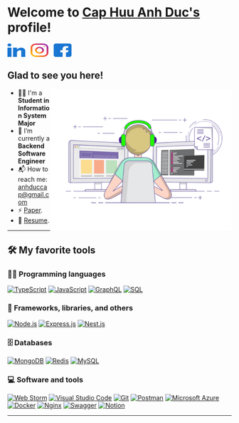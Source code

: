# Welcome to [Cap Huu Anh Duc's](https://github.com/anhduccap) profile!

<a href="https://www.linkedin.com/in/anhduccap/" target="_blank"><img align="center" src="./images/linked-in-alt.svg" alt="aswin-barath" height="30" width="40" /></a>
&nbsp;
<a href="https://www.instagram.com/anhduc.cap/" target="_blank"><img align="center" src="./images/instagram.svg" alt="aswin_barath_" height="30" width="40" /></a>
&nbsp;
<a href="https://www.facebook.com/anhduc.cap/" target="_blank"><img align="center" src="./images/facebook.svg" alt="100011683902531e" height="30" width="40" /></a>
&nbsp;

## Glad to see you here! &nbsp;

<img align="right" alt="GIF" src="./images//coding.gif?raw=true" width="408" height="318" />

-   👨‍🎓 I'm a **Student in Information System Major**
-   🔭 I’m currently a **Backend Software Engineer**
-   📬 How to reach me: [anhduccap@gmail.com](mailto:anhduccap@gmail.com)
-   ⚡ [Paper](https://scholarworks.bwise.kr/cau/handle/2019.sw.cau/59788?mode=full).
-   📝 [Resume](https://drive.google.com/file/d/10ErwVvjx1NfGhTtgsO1o3xpQ69uKRNj8/view?usp=drive_link).

---

## 🛠️ My favorite tools

### 👨‍💻 Programming languages

<p>
    <a href="#"><img alt="TypeScript" src="https://img.shields.io/badge/TypeScript-007ACC.svg?logo=typescript&logoColor=white"></a>
    <a href="#"><img alt="JavaScript" src="https://img.shields.io/badge/JavaScript-F7DF1E.svg?logo=javascript&logoColor=black"></a>
    <a href="#"><img alt="GraphQL" src="https://img.shields.io/badge/-GraphQL-E10098?logo=graphql&logoColor=white"></a>
    <a href="#"><img alt="SQL" src="https://custom-icon-badges.herokuapp.com/badge/SQL-025E8C.svg?logo=database&logoColor=white"></a>
</p>

### 🧰 Frameworks, libraries, and others

<p>
    <a href="#"><img alt="Node.js" src="https://img.shields.io/badge/Node.js-43853D.svg?logo=node.js&logoColor=white"></a>
    <a href="#"><img alt="Express.js" src="https://img.shields.io/badge/nestjs-%23E0234E.svg?logo=nestjs&logoColor=white"></a>
    <a href="#"><img alt="Nest.js" src="https://img.shields.io/badge/Express.js-404d59.svg?logo=express&logoColor=white"></a>
</p>

### 🗄️ Databases

<p>
    <a href="#"><img alt="MongoDB" src ="https://img.shields.io/badge/MongoDB-4ea94b.svg?logo=mongodb&logoColor=white"></a>
    <a href="#"><img alt="Redis" src="https://img.shields.io/badge/redis-%23DD0031.svg?&logo=redis&logoColor=white"></a>
    <a href="#"><img alt="MySQL" src="https://img.shields.io/badge/MySQL-00f.svg?logo=mysql&logoColor=white"></a>
</p>

### 💻 Software and tools

<p>
    <a href="#"><img alt="Web Storm" src="https://img.shields.io/badge/WebStorm-000000?logo=WebStorm&logoColor=white"></a>
    <a href="#"><img alt="Visual Studio Code" src="https://img.shields.io/badge/Visual%20Studio%20Code-0078d7.svg?logo=visual-studio-code&logoColor=white"></a>
    <a href="#"><img alt="Git" src="https://img.shields.io/badge/Git-F05033.svg?logo=git&logoColor=white"></a>
    <a href="#"><img alt="Postman" src="https://img.shields.io/badge/Postman-FF6C37?logo=postman&logoColor=white"></a>
    <a href="#"><img alt="Microsoft Azure" src="https://img.shields.io/badge/Microsoft_Azure-0089D6?logo=microsoft-azure&logoColor=white"></a>
    <a href="#"><img alt="Docker" src="https://img.shields.io/badge/docker-%230db7ed.svg?logo=docker&logoColor=white"></a>
    <a href="#"><img alt="Nginx" src="https://img.shields.io/badge/nginx-%23009639.svg?logo=nginx&logoColor=white"></a>
    <a href="#"><img alt="Swagger" src="https://img.shields.io/badge/-Swagger-%23Clojure?logo=swagger&logoColor=white"></a>
    <a href="#"><img alt="Notion" src="https://img.shields.io/badge/Notion-%23000000.svg?logo=notion&logoColor=white"></a>
</p>

---
